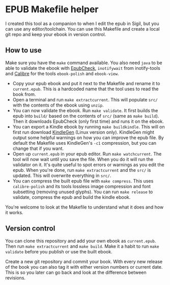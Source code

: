 # EPUB Makefile helper

I created this tool as a companion to when I edit the epub in Sigil, but you can use any editor/toolchain. You can use this Makefile and create a local git repo and keep your ebook in version control.


## How to use

Make sure you have the `make` command available. You also need `java` to be able to validate the ebook with [EpubCheck](https://github.com/idpf/epubcheck), `inotifywait` from inotify-tools and [Calibre](http://calibre-ebook.com/) for the tools `ebook-polish` and `ebook-view`.
 - Copy your epub ebook and put it next to the Makefile and rename it to `current.epub`. This is a hardcoded name that the tool uses to read the book from.
 - Open a terminal and run `make extractcurrent`. This will populate `src/` with the contents of the ebook using `unzip`.
 - You can now validate the ebook. Run `make validate`. It first builds the epub into `build/` based on the contents of `src/` (same as `make build`). Then it downloads EpubCheck (only first time) and runs it on the ebook.
 - You can export a Kindle ebook by running `make buildkindle`. This will on first run download [KindleGen](http://www.amazon.com/gp/feature.html?docId=1000765211) (Linux version only). KindleGen might output some helpful warnings on how you can improve the epub file. By default the Makefile uses KindleGen's `-c1` compression, but you can change that if you want.
 - Open up `current.epub` in your epub editor. Run `make watchcurrent`. The tool will now wait until you save the file. When you do it will run the validator on it. It's quite useful to spot errors or warnings as you edit the epub. When you're done, run `make extractcurrent` and the `src/` is updated. This will overwrite everything in `src/`.
 - You can compress the built epub file with `make compress`. This uses `calibre-polish` and its tools lossless image compression and font subsetting (removing unused glyphs). You can run `make release` to validate, compress the epub and build the kindle ebook.

You're welcome to look at the Makefile to understand what it does and how it works.


## Version control

You can clone this repository and add your own ebook as `current.epub`. Then run `make extractcurrent` and `make build`. Make it a habit to run `make validate` before you publish or use the built ebook.

Create a new git repository and commit your book. With every new release of the book you can also tag it with either version numbers or current date. This is so you later can go back and look at the difference between revisions.

